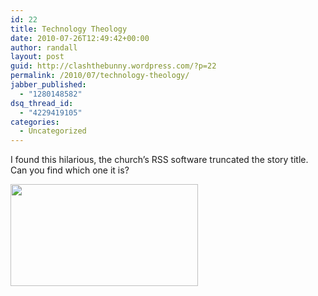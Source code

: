 ```yaml
---
id: 22
title: Technology Theology
date: 2010-07-26T12:49:42+00:00
author: randall
layout: post
guid: http://clashthebunny.wordpress.com/?p=22
permalink: /2010/07/technology-theology/
jabber_published:
  - "1280148582"
dsq_thread_id:
  - "4229419105"
categories:
  - Uncategorized
---
```

I found this hilarious, the church&#8217;s RSS software truncated the story title. Can you find which one it is?
  
<!--more-->


  
[<img src="http://clashthebunny.mason.ch/wp-content/uploads/2010/07/forgive-us-fat.png?w=300" alt="" title="forgive us, fat" width="300" height="163" class="alignnone size-medium wp-image-24" srcset="http://clashthebunny.mason.ch/wp-content/uploads/2010/07/forgive-us-fat.png 1018w, http://clashthebunny.mason.ch/wp-content/uploads/2010/07/forgive-us-fat-300x163.png 300w, http://clashthebunny.mason.ch/wp-content/uploads/2010/07/forgive-us-fat-500x272.png 500w" sizes="(max-width: 300px) 100vw, 300px" />](http://clashthebunny.mason.ch/wp-content/uploads/2010/07/forgive-us-fat.png)